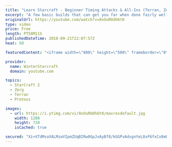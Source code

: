 ```yaml
---
title: "Learn Starcraft - Beginner Timing Attacks & All-Ins (Terran, Zerg & Protoss)"
excerpt: "A few basic builds that can get you far when done fairly well. Also important is how not to overextend and lose everything."
originalUrl: https://youtube.com/watch?v=8xOuROdh6t0
type: video
price: Free
length: PT58M11S
publishedDateTime: 2018-09-21T22:07:57Z
heat: 50

featuredContent: "<iframe width=\"800\" height=\"500\" frameborder=\"0\" src=\"https://www.youtube.com/embed/8xOuROdh6t0\" allow=\"accelerometer; autoplay; encrypted-media; gyroscope; picture-in-picture\" allowfullscreen></iframe>"

provider:
  name: WinterStarcraft
  domain: youtube.com

topics:
  - StarCraft 2
  - Zerg
  - Terran
  - Protoss

images:
  - url: https://i.ytimg.com/vi/8xOuROdh6t0/maxresdefault.jpg
    width: 1280
    height: 720
    isCached: true

secured: "Xi+XTdMsoXALMzwVIpmZUqBIRw0GpJxAyBf8/kGGPvAdvgnYeL8xF6fxCx8mB9WATaoMNwJKlBMyFkxFixq371MZFhhD9wvZzWtyDwU6LdQSz0GpENvGzyIqtQa3DsWQv28ezrKKsI0I6dIYfX/VVXV3qeqmH7GIYYY4c+V9qycVLTLophKYw0Ye4/C58sBYhI4j8TNSbaGrzLWMdhw5yLRCUJjtSCDln66iWElkXgaTWh71i4OzYcX7CPQV9tJKLmkU9dX17+YgpajimxcQRQKBy5svUkbDj4F+LWwPGCaqm/00F4SS1mMI9usawlDzAqQnvlQO62+3EKLe2PxAhrfZfSAda0HGwyLDK/k/jGocJLQFx+wX2TMTg77yGkFRMBXGTm+VprfgcFSjttKOV+Yn3whC4RjNhK/fFqVpsig=;KgIq22iWKwgQGM5SVL7/KA=="
---
```


